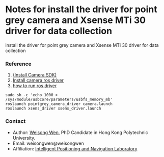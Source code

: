 # Notes for install the driver for point grey camera and Xsense MTi 30 driver for data collection
install the driver for point grey camera and Xsense MTi 30 driver for data collection

### Reference
1. [(Install Camera SDK)](https://www.cnblogs.com/zhchp-blog/p/8040247.html)
2. [Install camera ros driver](https://github.com/ros-drivers/pointgrey_camera_driver)
3. [how to run ros driver](http://wiki.ros.org/pointgrey_camera_driver)

```
sudo sh -c 'echo 1000 > /sys/module/usbcore/parameters/usbfs_memory_mb'
roslaunch pointgrey_camera_driver camera.launch
roslaunch xsens_driver xsens_driver.launch 
```
### Contact
- Author: [Weisong Wen](https://weisongwen.wixsite.com/weisongwen), PhD Candidate in Hong Kong Polytechnic University.
- Email: weisongwen@weisongwen
- Affiliation: [Intelligent Positioning and Navigation Laboratory](https://www.polyu-ipn-lab.com/)